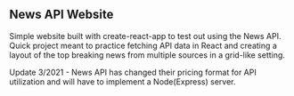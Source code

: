 ## News API Website


Simple website built with create-react-app to test out using the News API. Quick project meant to practice fetching API data in React and creating a layout of the top breaking news from multiple sources in a grid-like setting. 

Update 3/2021 - News API has changed their pricing format for API utilization and will have to implement a Node(Express) server.
